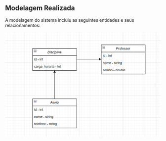 ## Modelagem Realizada

A modelagem do sistema incluiu as seguintes entidades e seus relacionamentos:

![Modelagem](img/diagrama_final_lpoo.png)
